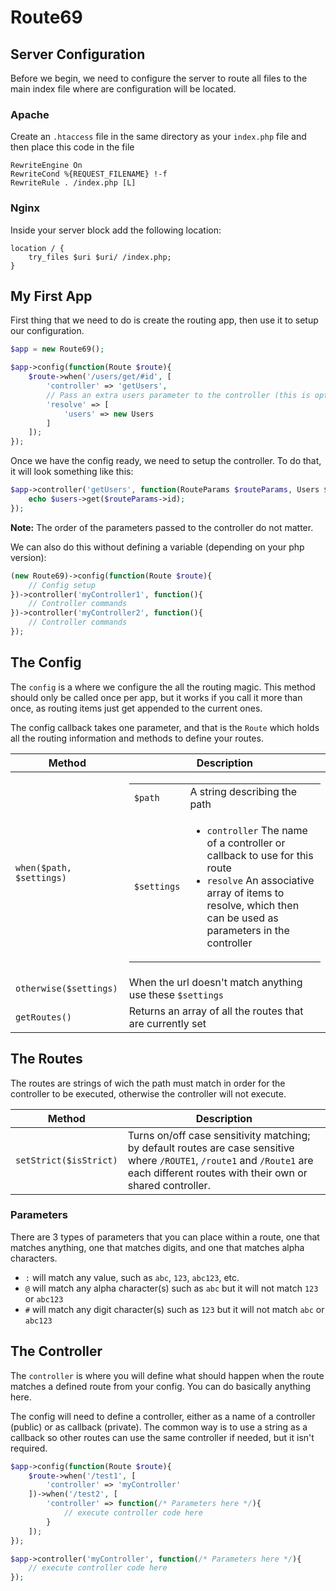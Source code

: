 # Route69

## Server Configuration

Before we begin, we need to configure the server to route all files to the main index file where are configuration will be located.

### Apache

Create an `.htaccess` file in the same directory as your `index.php` file and then place this code in the file

```
RewriteEngine On
RewriteCond %{REQUEST_FILENAME} !-f
RewriteRule . /index.php [L]
```

### Nginx

Inside your server block add the following location:

```
location / {
    try_files $uri $uri/ /index.php;
}
```

## My First App

First thing that we need to do is create the routing app, then use it to setup our configuration.

```php
$app = new Route69();

$app->config(function(Route $route){
    $route->when('/users/get/#id', [
        'controller' => 'getUsers',
        // Pass an extra users parameter to the controller (this is optional)
        'resolve' => [
            'users' => new Users
        ]
    ]);
});
```

Once we have the config ready, we need to setup the controller. To do that, it will look something like this:

```php
$app->controller('getUsers', function(RouteParams $routeParams, Users $users){
    echo $users->get($routeParams->id);
});
```

**Note:** The order of the parameters passed to the controller do not matter.

We can also do this without defining a variable (depending on your php version):

```php
(new Route69)->config(function(Route $route){
    // Config setup
})->controller('myController1', function(){
    // Controller commands
})->controller('myController2', function(){
    // Controller commands
});
```

## The Config
The `config` is a where we configure the all the routing magic. This method should only be called once per app, but it works if you call it more than once, as routing items just get appended to the current ones.

The config callback takes one parameter, and that is the `Route` which holds all the routing information and methods to define your routes.

Method | Description
--- | ---
`when($path, $settings)` | <table><tr><td>`$path`</td><td>A string describing the path</td></tr><tr><td>`$settings`</td><td><ul><li>`controller` The name of a controller or callback to use for this route</li><li>`resolve` An associative array of items to resolve, which then can be used as parameters in the controller</li></ul></td></tr></table>
`otherwise($settings)` | When the url doesn't match anything use these `$settings`
`getRoutes()` | Returns an array of all the routes that are currently set

## The Routes
The routes are strings of wich the path must match in order for the controller to be executed, otherwise the controller will not execute.

Method | Description
--- | ---
`setStrict($isStrict)` | Turns on/off case sensitivity matching; by default routes are case sensitive where `/ROUTE1`, `/route1` and `/Route1` are each different routes with their own or shared controller.

### Parameters

There are 3 types of parameters that you can place within a route, one that matches anything, one that matches digits, and one that matches alpha characters.

* `:` will match any value, such as `abc`, `123`, `abc123`, etc.
* `@` will match any alpha character(s) such as `abc` but it will not match `123` or `abc123`
* `#` will match any digit character(s) such as `123` but it will not match `abc` or `abc123`

## The Controller
The `controller` is where you will define what should happen when the route matches a defined route from your config. You can do basically anything here.

The config will need to define a controller, either as a name of a controller (public) or as callback (private). The common way is to use a string as a callback so other routes can use the same controller if needed, but it isn't required.

```php
$app->config(function(Route $route){
    $route->when('/test1', [
        'controller' => 'myController'
    ])->when('/test2', [
        'controller' => function(/* Parameters here */){
            // execute controller code here
        }
    ]);
});

$app->controller('myController', function(/* Parameters here */){
    // execute controller code here
});
```
